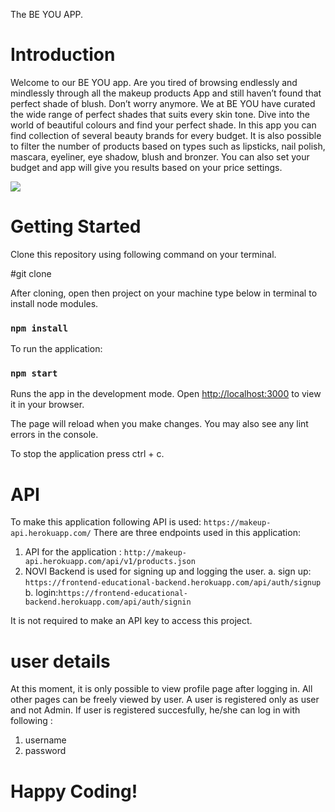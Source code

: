The BE YOU APP.
# Introduction
Welcome to our BE YOU app. Are you tired of browsing endlessly and mindlessly through all the makeup products App and  still haven’t found that perfect shade of blush. Don’t worry anymore. We at BE YOU have curated the wide range of perfect shades that suits every skin tone. Dive into the world of beautiful colours and find your perfect shade. In this app you can find collection of several beauty brands for every budget. It is also possible to filter the number of products based on types such as lipsticks, nail polish, mascara, eyeliner, eye shadow, blush and bronzer. You can also set your budget and app will give you results based on your price settings.

<img src="C:\Users\rohit\Desktop\NOVI projects\REACT-homework\eindopdracht\src\assets\screenshots\2023-02-13.png"/>

# Getting Started
Clone this repository using following command on your terminal.

#git clone

After cloning, open then project on your machine type below in terminal to install node modules.
### `npm install`

To run the application:
### `npm start`

Runs the app in the development mode.
Open [http://localhost:3000](http://localhost:3000) to view it in your browser.

The page will reload when you make changes.
You may also see any lint errors in the console.

To stop the application press ctrl + c.

# API
To make this application following API is used:
`https://makeup-api.herokuapp.com/`
There are three endpoints used in this application:
1. API for the application : `http://makeup-api.herokuapp.com/api/v1/products.json`
2. NOVI Backend is used for signing up and logging the user.
a. sign up: `https://frontend-educational-backend.herokuapp.com/api/auth/signup`
b. login:`https://frontend-educational-backend.herokuapp.com/api/auth/signin`

It is not required to make an API key to access this project.

# user details
At this moment, it is only possible to view profile page after logging in. All other pages can be freely viewed by user. A user is registered only as user and not Admin.
If user is registered succesfully, he/she can log in with following :
1. username
2. password

# Happy Coding!


